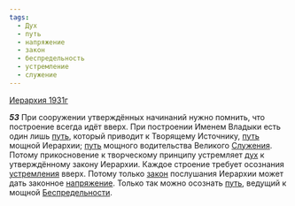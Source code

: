 ```yaml
---
tags:
  - Дух
  - путь
  - напряжение
  - закон
  - беспредельность
  - устремление
  - служение
---
```


[Иерархия 1931г](https://127.0.0.1:4002/agni/1931)

___53___
При сооружении утверждённых начинаний нужно помнить, что построение всегда идёт вверх. При построении Именем Владыки есть один лишь [путь](../../../tags/#путь), который приводит к Творящему Источнику, [путь](../../../tags/#путь) мощной Иерархии; [путь](../../../tags/#путь) мощного водительства Великого [Служения](../../../tags/#служение). Потому прикосновение к творческому принципу устремляет [дух](../../../tags/#Дух) к утверждённому закону Иерархии. Каждое строение требует осознания [устремления](../../../tags/#устремление) вверх. Потому только [закон](../../../tags/#закон) послушания Иерархии может дать законное [напряжение](../../../tags/#напряжение). Только так можно осознать [путь](../../../tags/#путь), ведущий к мощной [Беспредельности](../../../tags/#беспредельность).   

